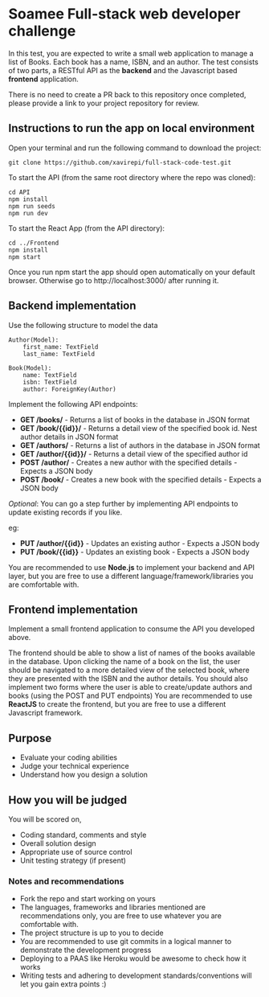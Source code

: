 # Soamee Full-stack web developer challenge

In this test, you are expected to write a small web application to manage a list of Books. Each book has a name, ISBN, and an author. The test consists of two parts, a RESTful API as the **backend** and the Javascript based **frontend** application.

There is no need to create a PR back to this repository once completed, please provide a link to your project repository for review.

## Instructions to run the app on local environment
Open your terminal and run the following command to download the project:
  ```
  git clone https://github.com/xavirepi/full-stack-code-test.git
  ```
To start the API (from the same root directory where the repo was cloned):
  ```
  cd API
  npm install
  npm run seeds
  npm run dev
  ```
To start the React App (from the API directory):
  ```
  cd ../Frontend
  npm install
  npm start
  ```
 Once you run npm start the app should open automatically on your default browser. Otherwise go to http://localhost:3000/ after running it.

## Backend implementation

Use the following structure to model the data

```
Author(Model):
    first_name: TextField
    last_name: TextField
```

```
Book(Model):
    name: TextField
    isbn: TextField
    author: ForeignKey(Author)
```

Implement the following API endpoints:

* **GET /books/** - Returns a list of books in the database in JSON format
* **GET /book/{{id}}/** - Returns a detail view of the specified book id. Nest author details in JSON format
* **GET /authors/** - Returns a list of authors in the database in JSON format
* **GET /author/{{id}}/** - Returns a detail view of the specified author id
* **POST /author/** - Creates a new author with the specified details - Expects a JSON body
* **POST /book/** - Creates a new book with the specified details - Expects a JSON body

_Optional_: You can go a step further by implementing API endpoints to update existing records if you like.

eg:
* **PUT /author/{{id}}** - Updates an existing author - Expects a JSON body
* **PUT /book/{{id}}** - Updates an existing book - Expects a JSON body

You are recommended to use **Node.js** to implement your backend and API layer, but you are free to use a different language/framework/libraries you are comfortable with.


## Frontend implementation

Implement a small frontend application to consume the API you developed above.

The frontend should be able to show a list of names of the books available in the database. Upon clicking the name of a book on the list, the user should be navigated to a more detailed view of the selected book, where they are presented with the ISBN and the author details. You should also implement two forms where the user is able to create/update authors and books (using the POST and PUT endpoints)
You are recommended to use **ReactJS** to create the frontend, but you are free to use a different Javascript framework.

## Purpose

* Evaluate your coding abilities
* Judge your technical experience
* Understand how you design a solution

## How you will be judged

You will be scored on,

* Coding standard, comments and style
* Overall solution design
* Appropriate use of source control
* Unit testing strategy (if present)

### Notes and recommendations

* Fork the repo and start working on yours
* The languages, frameworks and libraries mentioned are recommendations only, you are free to use whatever you are comfortable with.
* The project structure is up to you to decide
* You are recommended to use git commits in a logical manner to demonstrate the development progress
* Deploying to a PAAS like Heroku would be awesome to check how it works
* Writing tests and adhering to development standards/conventions will let you gain extra points :)
